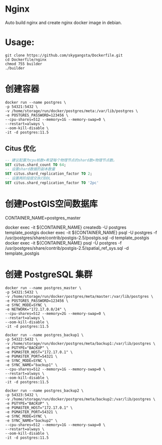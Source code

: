 Nginx
=====

Auto build nginx and create nginx docker image in debian.

# Usage:
```shell
git clone https://github.com/skygangsta/Dockerfile.git
cd Dockerfile/nginx
chmod 755 builder
./builder
```

# 创建容器
```shell
docker run --name postgres \
-p 54321:5432 \
-v /home/storage/run/docker/postgres/meta:/var/lib/postgres \
-e POSTGRES_PASSWORD=123456 \
--cpu-shares=512 --memory=1G --memory-swap=0 \
--restart=always \
--oom-kill-disable \
-it -d postgres:11.5
```

## Citus 优化

```sql
-- 建议配置为cpu核数×希望每个物理节点的shard数×物理节点数。
SET citus.shard_count TO 64;
-- 设置shard数据的副本数量
SET citus.shard_replication_factor TO 2;
-- 设置两阶段提交执行DDL
SET citus.shard_replication_factor TO '2pc'
```

# 创建PostGIS空间数据库

CONTAINER_NAME=postgres_master

docker exec -it ${CONTAINER_NAME} createdb -U postgres template_postgis
docker exec -it ${CONTAINER_NAME} psql -U postgres -f /usr/postgres/share/contrib/postgis-2.5/postgis.sql -d template_postgis
docker exec -it ${CONTAINER_NAME} psql -U postgres -f /usr/postgres/share/contrib/postgis-2.5/spatial_ref_sys.sql -d template_postgis


# 创建 PostgreSQL 集群

```shell
docker run --name postgres_master \
-p 54321:5432 \
-v /home/storage/run/docker/postgres/meta/master:/var/lib/postgres \
-e POSTGRES_PASSWORD=123456 \
-e SYNC_MODE=SYNC \
-e NETWORK="172.17.0.0/24" \
--cpu-shares=512 --memory=2G --memory-swap=0 \
--restart=always \
--oom-kill-disable \
-it -d postgres:11.5

docker run --name postgres_backup1 \
-p 54322:5432 \
-v /home/storage/run/docker/postgres/meta/backup1:/var/lib/postgres \
-e PGTYPE="BACKUP" \
-e PGMASTER_HOST="172.17.0.1" \
-e PGMASTER_PORT=54321 \
-e SYNC_MODE=SYNC \
-e SYNC_NAME="backup1" \
--cpu-shares=512 --memory=1G --memory-swap=0 \
--restart=always \
--oom-kill-disable \
-it -d postgres:11.5

docker run --name postgres_backup2 \
-p 54323:5432 \
-v /home/storage/run/docker/postgres/meta/backup2:/var/lib/postgres \
-e PGTYPE="BACKUP" \
-e PGMASTER_HOST="172.17.0.1" \
-e PGMASTER_PORT=54321 \
-e SYNC_MODE=SYNC \
-e SYNC_NAME="backup2" \
--cpu-shares=512 --memory=1G --memory-swap=0 \
--restart=always \
--oom-kill-disable \
-it -d postgres:11.5
```


